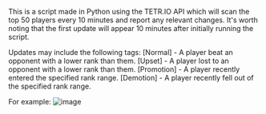 This is a script made in Python using the TETR.IO API which will scan the top 50 players every 10 minutes and report any relevant changes.
It's worth noting that the first update will appear 10 minutes after initially running the script.

Updates may include the following tags:
[Normal] - A player beat an opponent with a lower rank than them.
[Upset] - A player lost to an opponent with a lower rank than them.
[Promotion] - A player recently entered the specified rank range.
[Demotion] - A player recently fell out of the specified rank range.

For example:
![image](https://github.com/user-attachments/assets/07188686-afec-4c81-88eb-f55c9e9f1c7e)
